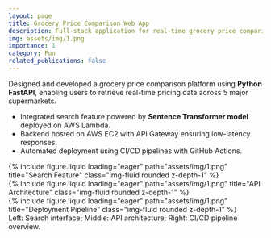 ```yaml
---
layout: page
title: Grocery Price Comparison Web App
description: Full-stack application for real-time grocery price comparison across supermarkets.
img: assets/img/1.png
importance: 1
category: Fun
related_publications: false
---
```


Designed and developed a grocery price comparison platform using **Python FastAPI**, enabling users to retrieve real-time pricing data across 5 major supermarkets.

- Integrated search feature powered by **Sentence Transformer model** deployed on AWS Lambda.
- Backend hosted on AWS EC2 with API Gateway ensuring low-latency responses.
- Automated deployment using CI/CD pipelines with GitHub Actions.

<div class="row">
    <div class="col-sm mt-3 mt-md-0">
        {% include figure.liquid loading="eager" path="assets/img/1.png" title="Search Feature" class="img-fluid rounded z-depth-1" %}
    </div>
    <div class="col-sm mt-3 mt-md-0">
        {% include figure.liquid loading="eager" path="assets/img/1.png" title="API Architecture" class="img-fluid rounded z-depth-1" %}
    </div>
    <div class="col-sm mt-3 mt-md-0">
        {% include figure.liquid loading="eager" path="assets/img/1.png" title="Deployment Pipeline" class="img-fluid rounded z-depth-1" %}
    </div>
</div>
<div class="caption">
    Left: Search interface; Middle: API architecture; Right: CI/CD pipeline overview.
</div>
